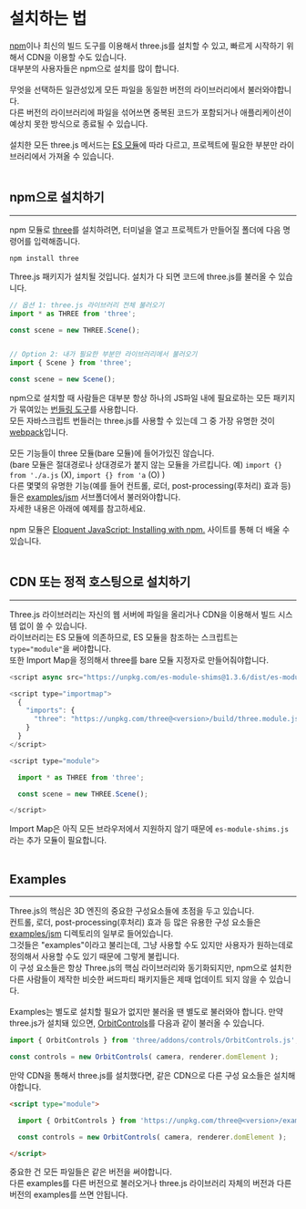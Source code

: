 # 설치하는 법
[npm](https://www.npmjs.com/)이나 최신의 빌드 도구를 이용해서 three.js를 설치할 수 있고, 빠르게 시작하기 위해서 CDN을 이용할 수도 있습니다.<br>
대부분의 사용자들은 npm으로 설치를 많이 합니다.<br><br>
무엇을 선택하든 일관성있게 모든 파일을 동일한 버전의 라이브러리에서 불러와야합니다.<br>
다른 버전의 라이브러리에 파일을 섞어쓰면 중복된 코드가 포함되거나 애플리케이션이 예상치 못한 방식으로 종료될 수 있습니다.<br><br>
설치한 모든 three.js 메서드는 [ES 모듈](https://eloquentjavascript.net/10_modules.html#h_hF2FmOVxw7)에 따라 다르고, 프로젝트에 필요한 부분만 라이브러리에서 가져올 수 있습니다.<br><br>
## npm으로 설치하기
___
npm 모듈로 [three](https://www.npmjs.com/package/three)를 설치하려면, 터미널을 열고 프로젝트가 만들어질 폴더에 다음 명령어를 입력해줍니다.
```
npm install three
```
Three.js 패키지가 설치될 것입니다. 설치가 다 되면 코드에 three.js를 불러올 수 있습니다.
```js
// 옵션 1: three.js 라이브러리 전체 불러오기
import * as THREE from 'three';

const scene = new THREE.Scene();


// Option 2: 내가 필요한 부분만 라이브러리에서 불러오기
import { Scene } from 'three';

const scene = new Scene();
```
npm으로 설치할 때 사람들은 대부분 항상 하나의 JS파일 내에 필요로하는 모든 패키지가 묶여있는 [번들링 도구](https://eloquentjavascript.net/10_modules.html#h_zWTXAU93DC)를 사용합니다.<br>
모든 자바스크립트 번들러는 three.js를 사용할 수 있는데 그 중 가장 유명한 것이 [webpack](https://webpack.js.org/)입니다.<br><br>
모든 기능들이 three 모듈(bare 모듈)에 들어가있진 않습니다.<br>
(bare 모듈은 절대경로나 상대경로가 붙지 않는 모듈을 가르킵니다. 예) `import {} from './a.js` (X), `import {} from 'a` (O) )<br>
다른 몇몇의 유명한 기능(예를 들어 컨트롤, 로더, post-processing(후처리) 효과 등)들은 [examples/jsm](https://github.com/mrdoob/three.js/tree/dev/examples/jsm) 서브폴더에서 불러와야합니다.<br>
자세한 내용은 아래에 예제를 참고하세요.<br><br>
npm 모듈은 [Eloquent JavaScript: Installing with npm.](https://eloquentjavascript.net/20_node.html#h_J6hW/SmL/a) 사이트를 통해 더 배울 수 있습니다.<br><br>
## CDN 또는 정적 호스팅으로 설치하기
___
Three.js 라이브러리는 자신의 웹 서버에 파일을 올리거나 CDN을 이용해서 빌드 시스템 없이 쓸 수 있습니다.<br>
라이브러리는 ES 모듈에 의존하므로, ES 모듈을 참조하는 스크립트는 `type="module"`을 써야합니다.<br>
또한 Import Map을 정의해서 three를 bare 모듈 지정자로 만들어줘야합니다.<br>
```js
<script async src="https://unpkg.com/es-module-shims@1.3.6/dist/es-module-shims.js"></script>

<script type="importmap">
  {
    "imports": {
      "three": "https://unpkg.com/three@<version>/build/three.module.js"
    }
  }
</script>

<script type="module">

  import * as THREE from 'three';

  const scene = new THREE.Scene();

</script>
```
Import Map은 아직 모든 브라우저에서 지원하지 않기 때문에 `es-module-shims.js` 라는 추가 모듈이 필요합니다.<br><br>
## Examples
___
Three.js의 핵심은 3D 엔진의 중요한 구성요소들에 초점을 두고 있습니다.<br>
컨트롤, 로더, post-processing(후처리) 효과 등 많은 유용한 구성 요소들은 [examples/jsm](https://github.com/mrdoob/three.js/tree/dev/examples/jsm) 디렉토리의 일부로 들어있습니다.<br>
그것들은 "examples"이라고 불리는데, 그냥 사용할 수도 있지만 사용자가 원하는데로 정의해서 사용할 수도 있기 때문에 그렇게 불립니다.<br>
이 구성 요소들은 항상 Three.js의 핵심 라이브러리와 동기화되지만, npm으로 설치한 다른 사람들이 제작한 비슷한 써드파티 패키지들은 제때 업데이트 되지 않을 수 있습니다.<br><br>
Examples는 별도로 설치할 필요가 없지만 불러올 땐 별도로 불러와야 합니다. 만약 three.js가 설치돼 있으면, [OrbitControls](https://threejs.org/docs/#examples/en/controls/OrbitControls)를 다음과 같이 불러올 수 있습니다.
```js
import { OrbitControls } from 'three/addons/controls/OrbitControls.js';

const controls = new OrbitControls( camera, renderer.domElement );
```
만약 CDN을 통해서 three.js를 설치했다면, 같은 CDN으로 다른 구성 요소들은 설치해야합니다.
```html
<script type="module">

  import { OrbitControls } from 'https://unpkg.com/three@<version>/examples/jsm/controls/OrbitControls.js';

  const controls = new OrbitControls( camera, renderer.domElement );

</script>
```
중요한 건 모든 파일들은 같은 버전을 써야합니다.<br>
다른 examples를 다른 버전으로 불러오거나 three.js 라이브러리 자체의 버전과 다른 버전의 examples를 쓰면 안됩니다.<br><br>